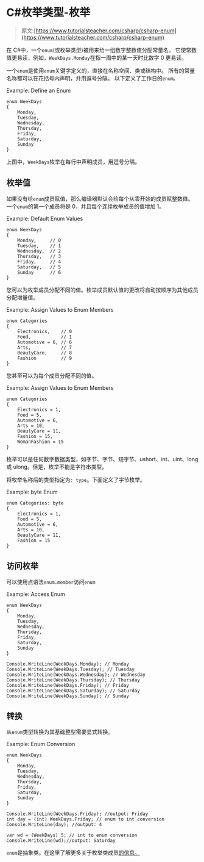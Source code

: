 # C#枚举类型-枚举

> 原文:[https://www.tutorialsteacher.com/csharp/csharp-enum](https://www.tutorialsteacher.com/csharp/csharp-enum)

在 C#中，一个`enum`(或枚举类型)被用来给一组数字整数值分配常量名。 它使常数值更易读，例如，`WeekDays.Monday`在指一周中的某一天时比数字 0 更易读。

一个`enum`是使用`enum`关键字定义的，直接在名称空间、类或结构中。 所有的常量名称都可以在花括号内声明，并用逗号分隔。 以下定义了工作日的`enum`。

Example: Define an Enum

```
enum WeekDays
{
    Monday,
    Tuesday,
    Wednesday,
    Thursday,
    Friday,
    Saturday,
    Sunday
} 
```

上图中，`WeekDays`枚举在每行中声明成员，用逗号分隔。

## 枚举值

如果没有给`enum`成员赋值，那么编译器默认会给每个从零开始的成员赋整数值。 一个`enum`的第一个成员将是 0，并且每个连续枚举成员的值增加 1。

Example: Default Enum Values

```
enum WeekDays
{
    Monday,     // 0
    Tuesday,    // 1
    Wednesday,  // 2
    Thursday,   // 3
    Friday,     // 4
    Saturday,   // 5
    Sunday      // 6
} 
```

您可以为枚举成员分配不同的值。枚举成员默认值的更改将自动按顺序为其他成员分配增量值。

Example: Assign Values to Enum Members

```
enum Categories
{
    Electronics,    // 0
    Food,           // 1
    Automotive = 6, // 6
    Arts,           // 7
    BeautyCare,     // 8
    Fashion         // 9
} 
```

您甚至可以为每个成员分配不同的值。

Example: Assign Values to Enum Members

```
enum Categories
{
    Electronics = 1,  
    Food = 5, 
    Automotive = 6, 
    Arts = 10, 
    BeautyCare = 11, 
    Fashion = 15,
    WomanFashion = 15
} 
```

枚举可以是任何数字数据类型，如字节、字节、短字节、ushort、int、uint、long 或 ulong。但是，枚举不能是字符串类型。

将枚举名称后的类型指定为`: type`。下面定义了字节枚举。

Example: byte Enum

```
enum Categories: byte
{
    Electronics = 1,  
    Food = 5, 
    Automotive = 6, 
    Arts = 10, 
    BeautyCare = 11, 
    Fashion = 15
} 
```

## 访问枚举

可以使用点语法`enum.member`访问`enum`

Example: Access Enum

```
enum WeekDays
{
    Monday, 
    Tuesday,
    Wednesday,
    Thursday, 
    Friday, 
    Saturday,
    Sunday 
}Console.WriteLine(WeekDays.Monday); // MondayConsole.WriteLine(WeekDays.Tuesday); // TuesdayConsole.WriteLine(WeekDays.Wednesday); // WednesdayConsole.WriteLine(WeekDays.Thursday); // ThursdayConsole.WriteLine(WeekDays.Friday); // FridayConsole.WriteLine(WeekDays.Saturday); // SaturdayConsole.WriteLine(WeekDays.Sunday); // Sunday 
```

## 转换

从`enum`类型转换为其基础整型需要显式转换。

Example: Enum Conversion

```
enum WeekDays
{
    Monday, 
    Tuesday,
    Wednesday,
    Thursday, 
    Friday, 
    Saturday,
    Sunday 
}Console.WriteLine(WeekDays.Friday); //output: Friday 
int day = (int) WeekDays.Friday; // enum to int conversion
Console.WriteLine(day); //output: 4 

var wd = (WeekDays) 5; // int to enum conversion
Console.WriteLine(wd);//output: Saturday 
```

`enum`是抽象类。在这里了解更多关于枚举类成员[的信息。](https://docs.microsoft.com/en-us/dotnet/api/system.enum?view=netframework-4.8)